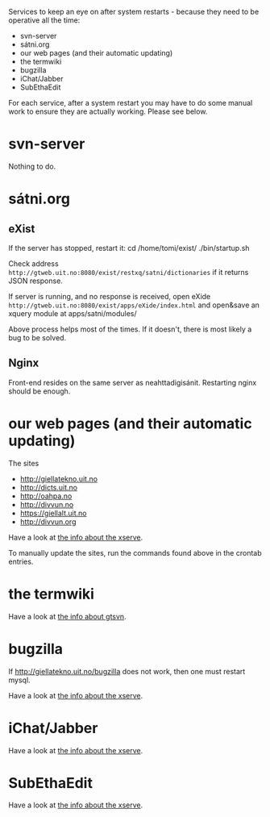 Services to keep an eye on after system restarts - because they need to be operative all the time:

- svn-server
- sátni.org
- our web pages (and their automatic updating)
- the termwiki
- bugzilla
- iChat/Jabber
- SubEthaEdit

For each service, after a system restart you may have to do some manual work to ensure they are actually working. Please see below.

# svn-server

Nothing to do.

# sátni.org

## eXist

If the server has stopped, restart it:
cd /home/tomi/exist/
./bin/startup.sh

Check address `http://gtweb.uit.no:8080/exist/restxq/satni/dictionaries` if it returns JSON response.

If server is running, and no response is received, open eXide `http://gtweb.uit.no:8080/exist/apps/eXide/index.html` and open&save an xquery module at apps/satni/modules/

Above process helps most of the times. If it doesn't, there is most likely a bug to be solved.

## Nginx

Front-end resides on the same server as neahttadigisánit. Restarting nginx should be enough.

# our web pages (and their automatic updating)

The sites

- http://giellatekno.uit.no
- http://dicts.uit.no
- http://oahpa.no
- http://divvun.no
- https://giellalt.uit.no
- http://divvun.org

Have a look at [the info about the xserve](../xserve.html#Web+sites).

To manually update the sites, run the commands found above in the crontab entries.

# the termwiki

Have a look at [the info about gtsvn](../gtsvn.html).

# bugzilla

If http://giellatekno.uit.no/bugzilla does not work, then one must restart mysql.

Have a look at [the info about the xserve](../xserve.html#Restart+mysql+on+the+xserve).

# iChat/Jabber

Have a look at [the info about the xserve](../xserve.html#Jabber).

# SubEthaEdit

Have a look at [the info about the xserve](../xserve.html#SubEthaEdit).
